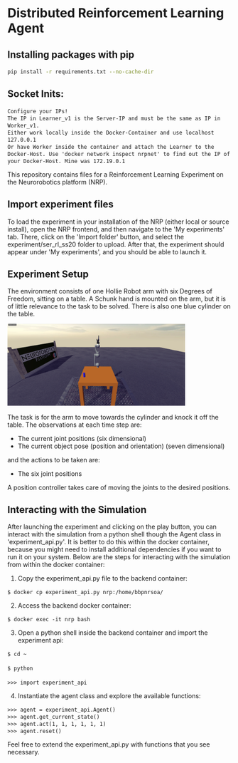 # Distributed Reinforcement Learning Agent

## Installing packages with pip

```bash
pip install -r requirements.txt --no-cache-dir
```

## Socket Inits:
    Configure your IPs! 
    The IP in Learner_v1 is the Server-IP and must be the same as IP in Worker_v1. 
    Either work locally inside the Docker-Container and use localhost 127.0.0.1
    Or have Worker inside the container and attach the Learner to the Docker-Host. Use 'docker network inspect nrpnet' to find out the IP of your Docker-Host. Mine was 172.19.0.1

This repository contains files for a Reinforcement Learning Experiment on the Neurorobotics platform
(NRP).

## Import experiment files
To load the experiment in your installation of the NRP (either local or source install), open the
NRP frontend, and then navigate to the 'My experiments' tab. There, click on the 'Import folder'
button, and select the experiment/ser_rl_ss20 folder to upload. After that, the experiment should
appear under 'My experiments', and you should be able to launch it.

## Experiment Setup
The environment consists of one Hollie Robot arm with six Degrees of Freedom, sitting on a table. A
Schunk hand is mounted on the arm, but it is of little relevance to the task to be solved. There is
also one blue cylinder on the table.

<img src="SERdemo1/experiment/ser_rl_ss20/ExDDemoManipulation.png" width="400" />

The task is for the arm to move towards the cylinder and knock it off the table. The observations at
each time step are: 
* The current joint positions (six dimensional)
* The current object pose (position and orientation) (seven dimensional)

and the actions to be taken are:
* The six joint positions

A position controller takes care of moving the joints to the desired positions.

## Interacting with the Simulation
After launching the experiment and clicking on the play button, you can interact with the simulation
from a python shell though the Agent class in 'experiment_api.py'. It is better to do this within
the docker container, because you might need to install additional dependencies if you want to run 
it on your system. Below are the steps for interacting with the simulation from within the docker 
container:

1. Copy the experiment_api.py file to the backend container:
```
$ docker cp experiment_api.py nrp:/home/bbpnrsoa/
```

2. Access the backend docker container:
```
$ docker exec -it nrp bash
```

3. Open a python shell inside the backend container and import the experiment api:
```
$ cd ~

$ python

>>> import experiment_api
```

4. Instantiate the agent class and explore the available functions:
```
>>> agent = experiment_api.Agent()
>>> agent.get_current_state()
>>> agent.act(1, 1, 1, 1, 1, 1)
>>> agent.reset()
```

Feel free to extend the experiment_api.py with functions that you see necessary.
